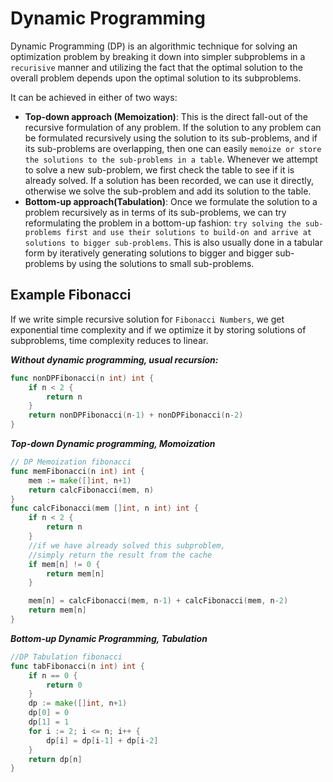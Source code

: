 # Dynamic Programming

Dynamic Programming (DP) is an algorithmic technique for solving an optimization problem by breaking it down into simpler subproblems in a `recurisive` manner and utilizing the fact that the optimal solution to the overall problem depends upon the optimal solution to its subproblems.

It can be achieved in either of two ways:

* **Top-down approach (Memoization)**: This is the direct fall-out of the recursive formulation of any problem. If the solution to any problem can be formulated recursively using the solution to its sub-problems, and if its sub-problems are overlapping, then one can easily `memoize or store the solutions to the sub-problems in a table`. Whenever we attempt to solve a new sub-problem, we first check the table to see if it is already solved. If a solution has been recorded, we can use it directly, otherwise we solve the sub-problem and add its solution to the table.
* **Bottom-up approach(Tabulation)**: Once we formulate the solution to a problem recursively as in terms of its sub-problems, we can try reformulating the problem in a bottom-up fashion: `try solving the sub-problems first and use their solutions to build-on and arrive at solutions to bigger sub-problems`. This is also usually done in a tabular form by iteratively generating solutions to bigger and bigger sub-problems by using the solutions to small sub-problems.

## Example Fibonacci

If we write simple recursive solution for `Fibonacci Numbers`, we get exponential time complexity and if we optimize it by storing solutions of subproblems, time complexity reduces to linear.

***Without dynamic programming, usual recursion:***

```go
func nonDPFibonacci(n int) int {
	if n < 2 {
		return n
	}
	return nonDPFibonacci(n-1) + nonDPFibonacci(n-2)
}
```

***Top-down Dynamic programming, Momoization***

```go
// DP Memoization fibonacci
func memFibonacci(n int) int {
	mem := make([]int, n+1)
	return calcFibonacci(mem, n)
}
func calcFibonacci(mem []int, n int) int {
	if n < 2 {
		return n
	}
	//if we have already solved this subproblem,
	//simply return the result from the cache
	if mem[n] != 0 {
		return mem[n]
	}

	mem[n] = calcFibonacci(mem, n-1) + calcFibonacci(mem, n-2)
	return mem[n]
}
```

***Bottom-up Dynamic Programming, Tabulation***

```go
//DP Tabulation fibonacci
func tabFibonacci(n int) int {
	if n == 0 {
		return 0
	}
	dp := make([]int, n+1)
	dp[0] = 0
	dp[1] = 1
	for i := 2; i <= n; i++ {
		dp[i] = dp[i-1] + dp[i-2]
	}
	return dp[n]
}
```
